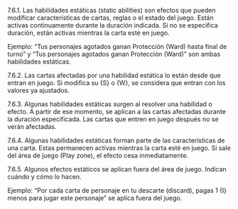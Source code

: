 7.6.1. Las habilidades estáticas (static abilities) son efectos que pueden modificar características de cartas, reglas o el estado del juego. Están activas continuamente durante la duración indicada. Si no se especifica duración, están activas mientras la carta esté en juego.

Ejemplo: “Tus personajes agotados ganan Protección (Ward) hasta final de turno” y “Tus personajes agotados ganan Protección (Ward)” son ambas habilidades estáticas.

7.6.2. Las cartas afectadas por una habilidad estática lo están desde que entran en juego. Si modifica su {S} o {W}, se considera que entran con los valores ya ajustados.

7.6.3. Algunas habilidades estáticas surgen al resolver una habilidad o efecto. A partir de ese momento, se aplican a las cartas afectadas durante la duración especificada. Las cartas que entren en juego después no se verán afectadas.

7.6.4. Algunas habilidades estáticas forman parte de las características de una carta. Estas permanecen activas mientras la carta esté en juego. Si sale del área de juego (Play zone), el efecto cesa inmediatamente.

7.6.5. Algunos efectos estáticos se aplican fuera del área de juego. Indican cuándo y cómo lo hacen.

Ejemplo: “Por cada carta de personaje en tu descarte (discard), pagas 1 {I} menos para jugar este personaje” se aplica fuera del juego.
